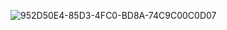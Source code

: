 ![952D50E4-85D3-4FC0-BD8A-74C9C00C0D07](https://user-images.githubusercontent.com/40872405/172510398-f0700bb8-3161-47e9-96fb-ed5bc41207b6.jpg)
